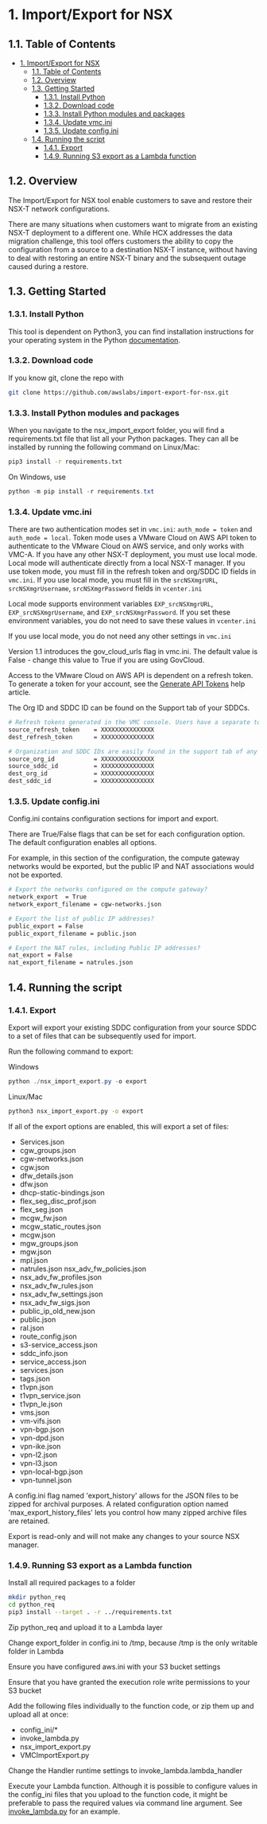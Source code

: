 # 1. Import/Export for NSX

## 1.1. Table of Contents
<!-- TOC -->

- [1. Import/Export for NSX](#1-importexport-for-nsx)
  - [1.1. Table of Contents](#11-table-of-contents)
  - [1.2. Overview](#12-overview)
  - [1.3. Getting Started](#13-getting-started)
    - [1.3.1. Install Python](#131-install-python)
    - [1.3.2. Download code](#132-download-code)
    - [1.3.3. Install Python modules and packages](#133-install-python-modules-and-packages)
    - [1.3.4. Update vmc.ini](#134-update-vmcini)
    - [1.3.5. Update config.ini](#135-update-configini)
  - [1.4. Running the script](#14-running-the-script)
    - [1.4.1. Export](#141-export)
    - [1.4.9. Running S3 export as a Lambda function](#149-running-s3-export-as-a-lambda-function)

<!-- /TOC -->
## 1.2. Overview

The Import/Export for NSX tool enable customers to save and restore their NSX-T network configurations.

There are many situations when customers want to migrate from an existing NSX-T deployment to a different one. While HCX addresses the data migration challenge, this tool offers customers the ability to copy the configuration from a source to a destination NSX-T instance, without having to deal with restoring an entire NSX-T binary and the subsequent outage caused during a restore.

## 1.3. Getting Started

### 1.3.1. Install Python

This tool is dependent on Python3, you can find installation instructions for your operating system in the Python [documentation](https://wiki.python.org/moin/BeginnersGuide/Download).

### 1.3.2. Download code

If you know git, clone the repo with

```bash
git clone https://github.com/awslabs/import-export-for-nsx.git
```

### 1.3.3. Install Python modules and packages

When you navigate to the nsx_import_export folder, you will find a requirements.txt file that list all your Python packages. They can all be installed by running the following command on Linux/Mac:

```bash
pip3 install -r requirements.txt
```

On Windows, use

```powershell
python -m pip install -r requirements.txt
```

### 1.3.4. Update vmc.ini

There are two authentication modes set in `vmc.ini`: `auth_mode = token` and `auth_mode = local`. Token mode uses a VMware Cloud on AWS API token to authenticate to the VMware Cloud on AWS service, and only works with VMC-A. If you have any other NSX-T deployment, you must use local mode. Local mode will authenticate directly from a local NSX-T manager. If you use token mode, you must fill in the refresh token and org/SDDC ID fields in `vmc.ini`. If you use local mode, you must fill in the `srcNSXmgrURL`, `srcNSXmgrUsername`, `srcNSXmgrPassword` fields in `vcenter.ini`

Local mode supports environment variables `EXP_srcNSXmgrURL`, `EXP_srcNSXmgrUsername`, and `EXP_srcNSXmgrPassword`. If you set these environment variables, you do not need to save these values in `vcenter.ini`

If you use local mode, you do not need any other settings in `vmc.ini`

Version 1.1 introduces the gov_cloud_urls flag in vmc.ini. The default value is False - change this value to True if you are using GovCloud.

Access to the VMware Cloud on AWS API is dependent on a refresh token. To generate a token for your account, see the [Generate API Tokens](https://docs.vmware.com/en/VMware-Cloud-services/services/Using-VMware-Cloud-Services/GUID-E2A3B1C1-E9AD-4B00-A6B6-88D31FCDDF7C.html) help article.

The Org ID and SDDC ID can be found on the Support tab of your SDDCs.

```bash
# Refresh tokens generated in the VMC console. Users have a separate token in each org
source_refresh_token    = XXXXXXXXXXXXXXX
dest_refresh_token      = XXXXXXXXXXXXXXX

# Organization and SDDC IDs are easily found in the support tab of any SDDC
source_org_id           = XXXXXXXXXXXXXXX
source_sddc_id          = XXXXXXXXXXXXXXX
dest_org_id             = XXXXXXXXXXXXXXX
dest_sddc_id            = XXXXXXXXXXXXXXX
```

### 1.3.5. Update config.ini

Config.ini contains configuration sections for import and export.

There are True/False flags that can be set for each configuration option. The default configuration enables all options.

For example, in this section of the configuration, the compute gateway networks would be exported, but the public IP and NAT associations would not be exported.

```bash
# Export the networks configured on the compute gateway?
network_export  = True
network_export_filename = cgw-networks.json

# Export the list of public IP addresses?
public_export = False
public_export_filename = public.json

# Export the NAT rules, including Public IP addresses?
nat_export = False
nat_export_filename = natrules.json
```

## 1.4. Running the script

### 1.4.1. Export

Export will export your existing SDDC configuration from your source SDDC to a set of files that can be subsequently used for import.

Run the following command to export:

Windows

```powershell
python ./nsx_import_export.py -o export
```

Linux/Mac

```bash
python3 nsx_import_export.py -o export
```

If all of the export options are enabled, this will export a set of files:

- Services.json
- cgw_groups.json
- cgw-networks.json
- cgw.json
- dfw_details.json
- dfw.json
- dhcp-static-bindings.json
- flex_seg_disc_prof.json
- flex_seg.json
- mcgw_fw.json
- mcgw_static_routes.json
- mcgw.json
- mgw_groups.json
- mgw.json
- mpl.json
- natrules.json
  nsx_adv_fw_policies.json
- nsx_adv_fw_profiles.json
- nsx_adv_fw_rules.json
- nsx_adv_fw_settings.json
- nsx_adv_fw_sigs.json
- public_ip_old_new.json
- public.json
- ral.json
- route_config.json
- s3-service_access.json
- sddc_info.json
- service_access.json
- services.json
- tags.json
- t1vpn.json
- t1vpn_service.json
- t1vpn_le.json
- vms.json
- vm-vifs.json
- vpn-bgp.json
- vpn-dpd.json
- vpn-ike.json
- vpn-l2.json
- vpn-l3.json
- vpn-local-bgp.json
- vpn-tunnel.json

A config.ini flag named 'export_history' allows for the JSON files to be zipped for archival purposes. A related configuration option named 'max_export_history_files' lets you control how many zipped archive files are retained.

Export is read-only and will not make any changes to your source NSX manager.

### 1.4.9. Running S3 export as a Lambda function

Install all required packages to a folder

```bash
mkdir python_req
cd python_req
pip3 install --target . -r ../requirements.txt
```

Zip python_req and upload it to a Lambda layer

Change export_folder in config.ini to /tmp, because /tmp is the only writable folder in Lambda

Ensure you have configured aws.ini with your S3 bucket settings

Ensure that you have granted the execution role write permissions to your S3 bucket

Add the following files individually to the function code, or zip them up and upload all at once:

- config_ini/*
- invoke_lambda.py
- nsx_import_export.py
- VMCImportExport.py

Change the Handler runtime settings to invoke_lambda.lambda_handler

Execute your Lambda function. Although it is possible to configure values in the config_ini files that you upload to the function code, it might be preferable to pass the required values via command line argument. See [invoke_lambda.py](invoke_lambda.py) for an example.
